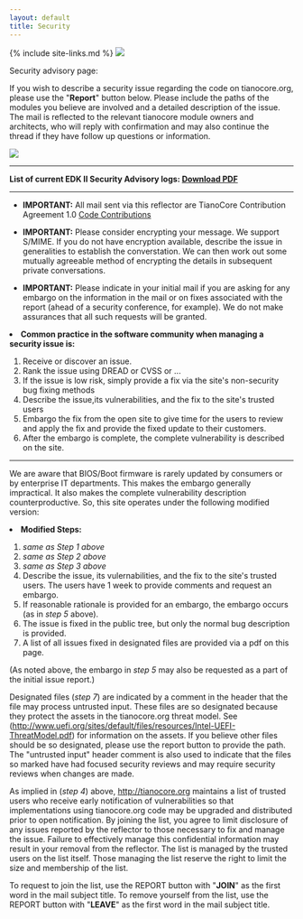 ```yaml
---
layout: default
title: Security
---
```

{% include site-links.md %}
<img src="https://raw.githubusercontent.com/tianocore/tianocore.github.io/master/images/SecurityPix.JPG" >

Security advisory page:

If you wish to describe a security issue regarding the code on tianocore.org, please use the "<b>Report</b>" button below. Please include the paths of the modules you believe are involved and a detailed description of the issue. The mail is reflected to the relevant tianocore module owners and architects, who will reply with confirmation and may also continue the thread if they have follow up questions or information. 


 <a href="mailto:tianocore-security@lists.sourceforge.net?subject=Tianocore%20Security%20Report%20Message">
<img src="https://raw.githubusercontent.com/tianocore/tianocore.github.io/master/images/Report-button2.jpg" /></a>


----
<b>List of current EDK II Security Advisory logs: <a href="{{edk2files}}/Security_Advisory/EDK%20II%20Security%20Advisory%20Log%20001.pdf/download"> Download PDF</a></b>

----

<ul>
				
<li><b>IMPORTANT:</b> All mail sent via this reflector are 
				TianoCore Contribution Agreement 1.0 <a href="{{wiki}}/Code_Contributions" title="Code_Contributions"> Code                    Contributions </a>
				</li>
			</ul>
<ul>
				
<li><b>IMPORTANT:</b> Please consider encrypting your message. 
				We support S/MIME. If you do not have encryption available, 
				describe the issue in generalities to establish the 
				converstation. We can then work out some mutually agreeable 
				method of encrypting the details in subsequent private 
				conversations. 
				</li>
			</ul>
			
<ul>
				
<li><b>IMPORTANT:</b> Please indicate in your initial mail if 
				you are asking for any embargo on the information in the mail or 
				on fixes associated with the report (ahead of a security 
				conference, for example). We do not make assurances that all 
				such requests will be granted. </li>
			</ul>


<li><b>Common practice in the software community when managing a 
security issue is:</b> 
</li>

<ol>
<li>Receive or discover an issue. </li>
<li>Rank the issue using DREAD or CVSS or ... </li>
<li>If the issue is low risk, simply provide a fix via the 
site's non-security bug fixing methods </li>
<li>Describe the issue,its vulnerabilities, and the fix to the 
site's trusted users </li>
<li>Embargo the fix from the open site to give time for the 
users to review and apply the fix and provide the fixed update 
to their customers. </li>
<li>After the embargo is complete, the complete vulnerability is 
described on the site. </li>
</ol>

----

We are aware that BIOS/Boot firmware is rarely updated by consumers or by enterprise IT departments. This makes the embargo generally impractical. It also makes the complete vulnerability description counterproductive. So, this site operates under the following modified version:


<li><b>Modified Steps: </b>
</li>

<ol>
<li><i>same as Step 1 above</i> </li>
<li><i>same as Step 2 above</i> </li>
				
<li><i>same as Step 3 above</i> </li>
				
<li>Describe the issue, its vulernabilities, and the fix to the 
				site's trusted users. The users have 1 week to provide comments 
				and request an embargo. </li>
				
<li>If reasonable rationale is provided for an embargo, the 
				embargo occurs (as in <i>step 5</i> above). </li>
				
<li>The issue is fixed in the public tree, but only the normal 
				bug description is provided. </li>
				
<li>A list of all issues fixed in designated files are provided 
				via a pdf on this page. </li>
</ol>
(As noted above, the embargo in <i>step 5</i> may also be requested as a part of the initial issue report.)

Designated files (<i>step 7</i>) are indicated by a comment in the header that the file may process untrusted input. These files are so designated because they protect the assets in the tianocore.org threat model. See (<a class="external free" href="http://www.uefi.org/sites/default/files/resources/Intel-UEFI-ThreatModel.pdf">http://www.uefi.org/sites/default/files/resources/Intel-UEFI-ThreatModel.pdf</a>) for information on the assets. If you believe other files should be so designated, please use the report button to provide the path. The "untrusted input" header comment is also used to indicate that the files so marked have had focused security reviews and may require security reviews when changes are made.

As implied in (<i>step 4</i>) above, <a class="external free" href="http://tianocore.org"> http://tianocore.org</a> maintains a list of trusted users who receive early notification of vulnerabilities so that implementations using tianocore.org code may be upgraded and distributed prior to open notification. By joining the list, you agree to limit disclosure of any issues reported by the reflector to those necessary to fix and manage the issue. Failure to effectively manage this confidential information may result in your removal from the reflector. The list is managed by the trusted users on the list itself. Those managing the list reserve the right to limit the size and membership of the list.

To request to join the list, use the REPORT button with "<b>JOIN</b>" as the first word in the mail subject title. To remove yourself from the list, use the REPORT button with "<b>LEAVE</b>" as the first word in the mail subject title.

